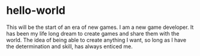 # hello-world
This will be the start of an era of new games.
I am a new game developer. It has been my life long dream to create games and share them with the world. The idea of being able to create anything I want, so long as I have the determination and skill, has always enticed me.
